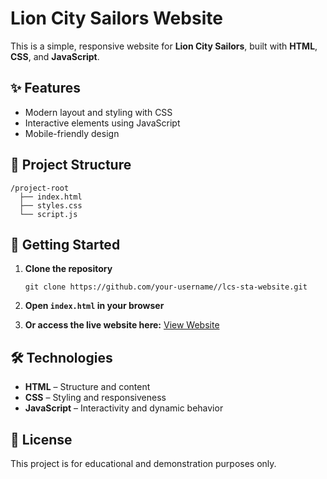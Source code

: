 # Lion City Sailors Website

This is a simple, responsive website for **Lion City Sailors**, built with **HTML**, **CSS**, and **JavaScript**.

## ✨ Features

* Modern layout and styling with CSS
* Interactive elements using JavaScript
* Mobile-friendly design

## 📂 Project Structure

```
/project-root
  ├── index.html
  ├── styles.css
  └── script.js
```

## 🚀 Getting Started

1. **Clone the repository**

   ```
   git clone https://github.com/your-username//lcs-sta-website.git
   ```
2. **Open `index.html` in your browser**
3. **Or access the live website here:**
   [View Website](https://gregleejy.github.io/lcs-sta-website/)

## 🛠️ Technologies

* **HTML** – Structure and content
* **CSS** – Styling and responsiveness
* **JavaScript** – Interactivity and dynamic behavior

## 📄 License

This project is for educational and demonstration purposes only.
